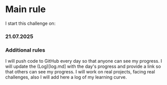 # Main rule
I start this challenge on:
### 21.07.2025

### Additional rules
I will push code to GitHub every day so that anyone can see my progress.
I will update the (Log)[log.md] with the day's progress and provide a link so that others can see my progress.
I will work on real projects, facing real challenges, also I will add here a log of my learning curve.